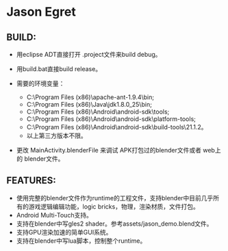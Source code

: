 Jason Egret
===========

BUILD:
---------------------
* 用eclipse ADT直接打开 .project文件来build debug。
* 用build.bat直接build release。
  
* 需要的环境变量：
	* C:\Program Files (x86)\apache-ant-1.9.4\bin;
	* C:\Program Files (x86)\Java\jdk1.8.0_25\bin;
	* C:\Program Files (x86)\Android\android-sdk\tools;
	* C:\Program Files (x86)\Android\android-sdk\platform-tools;
	* C:\Program Files (x86)\Android\android-sdk\build-tools\21.1.2。
	* 以上第三方版本不限。

* 更改 MainActivity.blenderFile 来调试 APK打包过的blender文件或者 web上的 blender文件。
	
FEATURES:
---------------------
* 使用完整的blender文件作为runtime的工程文件，支持blender中目前几乎所有的游戏逻辑编辑功能，logic bricks，物理，渲染材质，文件打包。
* Android Multi-Touch支持。
* 支持在blender中写gles2 shader。参考assets/jason_demo.blend文件。
* 支持GPU渲染加速的简单GUI系统。
* 支持在blender中写lua脚本，控制整个runtime。


	
	